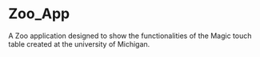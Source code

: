 # Zoo_App
A Zoo application designed to show the functionalities of the Magic touch table created at the university of Michigan.
